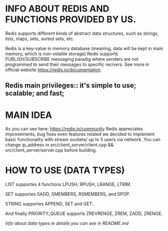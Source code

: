 # INFO ABOUT REDIS AND FUNCTIONS PROVIDED BY US.

Redis supports different kinds of abstract data structures, such as strings, lists, maps, sets, sorted sets, etc.

Redis is a key-value in memory database (meaning, data will be kept in main memory, which is non-volatile storage)
Redis supports PUBLISH/SUBSCRIBE messaging paradig where senders are not programmed to send their messages to specific recivers.
See more in official website https://redis.io/documentation.

## Redis main privileges:: it's simple to use; scalable; and fast; 

 
# MAIN IDEA
As you can see here: https://redis.io/community Redis appreciates improvements, bug fixes even features related we decided to implement
basic functionality with stream sockets/ up to 5 users via network. You can change ip_address in src/client_server/client.cpp
&& src/client_server/server.cpp before building.

# HOW TO USE (DATA TYPES)

LIST supportes 4 functions LPUSH, RPUSH, LRANGE, LTRIM. 

SET supportes SADD, SMEMBERS, RSMEMBERS, and SPOP.

STRING supportes APPEND, SET and GET. 

And finally PRIORITY_QUEUE supports ZREVRENGE, ZREM, ZADD, ZRENGE.

*Info about data types in details you can see in README.md*
